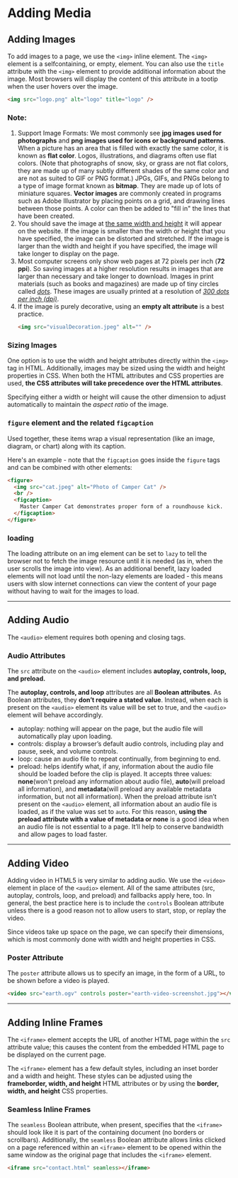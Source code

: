 # Adding Media

## Adding Images

To add images to a page, we use the `<img>` inline element. The `<img>` element is a selfcontaining, or empty, element. You can also use the `title` attribute with the `<img>` element to provide additional information about the image. Most browsers will display the content of this attribute in a tootip when the user hovers over the image.

```html
<img src="logo.png" alt="logo" title="logo" />
```

### Note:

1. Support Image Formats: We most commonly see **jpg images used for photographs** and **png images used for icons or background patterns**. When a picture has an area that is filled with exactly the same color, it is known as **flat color**. Logos, illustrations, and diagrams often use flat colors. (Note that photographs of snow, sky, or grass are not flat colors, they are made up of many subtly different shades of the same color and are not as suited to GIF or PNG format.)
   JPGs, GIFs, and PNGs belong to a type of image format known as **bitmap**. They are made up of lots of miniature squares. **Vector images** are commonly created in programs such as Adobe Illustrator by placing points on a grid, and drawing lines between those points. A color can then be added to "fill in" the lines that have been created.
2. You should save the image at <u>the same width and height</u> it will appear on the website. If the image is smaller than the width or height that you have specified, the image can be distorted and stretched. If the image is larger than the width and height if you have specified, the image will take longer to display on the page.
3. Most computer screens only show web pages at 72 pixels per inch (**72 ppi**). So saving images at a higher resolution results in images that are larger than necessary and take longer to download.
   Images in print materials (such as books and magazines) are made up of tiny circles called <i><u>dots</u></i>. These images are usually printed at a resolution of <i><u>300 dots per inch (dpi)</u></i>.
4. If the image is purely decorative, using an **empty alt attribute** is a best practice.
   ```html
   <img src="visualDecoration.jpeg" alt="" />
   ```

### Sizing Images

One option is to use the width and height attributes directly within the `<img>` tag in HTML. Additionally, images may be sized using the width and height properties in CSS. When both the HTML attributes and CSS properties are used, **the CSS attributes will take precedence over the HTML attributes**.

Specifying either a width or height will cause the other dimension to adjust automatically to maintain the _aspect ratio_ of the image.

### `figure` element and the related `figcaption`

Used together, these items wrap a visual representation (like an image, diagram, or chart) along with its caption.

Here's an example - note that the `figcaption` goes inside the `figure` tags and can be combined with other elements:

```html
<figure>
  <img src="cat.jpeg" alt="Photo of Camper Cat" />
  <br />
  <figcaption>
    Master Camper Cat demonstrates proper form of a roundhouse kick.
  </figcaption>
</figure>
```

### loading

The loading attribute on an img element can be set to `lazy` to tell the browser not to fetch the image resource until it is needed (as in, when the user scrolls the image into view). As an additional benefit, lazy loaded elements will not load until the non-lazy elements are loaded - this means users with slow internet connections can view the content of your page without having to wait for the images to load.

---

## Adding Audio

The `<audio>` element requires both opening and closing tags.

### Audio Attributes

The `src` attribute on the `<audio>` element includes **autoplay, controls, loop, and preload.**

The **autoplay, controls, and loop** attributes are all **Boolean attributes**. As Boolean attributes, they **don’t require a stated value**. Instead, when each is present on the `<audio>` element its value will be set to true, and the `<audio>` element will behave accordingly.

- autoplay: nothing will appear on the page, but the audio file will automatically play upon loading.
- controls: display a browser’s default audio controls, including play and pause, seek, and volume controls.
- loop: cause an audio file to repeat continually, from beginning to end.
- preload: helps identify what, if any, information about the audio file should be loaded before the clip is played. It accepts three values: **none**(won't preload any information about audio file), **auto**(will preload all information), and **metadata**(will preload any available metadata information, but not all information). When the preload attribute isn’t present on the `<audio>` element, all information about an audio file is loaded, as if the value was set to `auto`. For this reason, **using the preload attribute with a value of metadata or none** is a good idea when an audio file is not essential to a page. It’ll help to conserve bandwidth and allow pages to load faster.

<hr>

## Adding Video

Adding video in HTML5 is very similar to adding audio. We use the `<video>` element in place of the `<audio>` element. All of the same attributes (src, autoplay, controls, loop, and preload) and fallbacks apply here, too. In general, the best practice here is to include the `controls` Boolean attribute unless there is a good reason not to allow users to start, stop, or replay the video.

Since videos take up space on the page, we can specify their dimensions, which is most commonly done with width and height properties in CSS.

### Poster Attribute

The `poster` attribute allows us to specify an image, in the form of a URL, to be shown before a video is played.

```html
<video src="earth.ogv" controls poster="earth-video-screenshot.jpg"></video>
```

<hr>

## Adding Inline Frames

The `<iframe>` element accepts the URL of another HTML page within the `src` attribute value; this causes the content from the embedded HTML page to be displayed on the current page.

The `<iframe>` element has a few default styles, including an inset border and a width and height. These styles can be adjusted using the **frameborder, width, and height** HTML attributes or by using the **border, width, and height** CSS properties.

### Seamless Inline Frames

The `seamless` Boolean attribute, when present, specifies that the `<iframe>` should look like it is part of the containing document (no borders or scrollbars). Additionally, the `seamless` Boolean attribute allows links clicked on a page referenced within an `<iframe>` element to be opened within the same window as the original page that includes the `<iframe>` element.

```html
<iframe src="contact.html" seamless></iframe>
```
